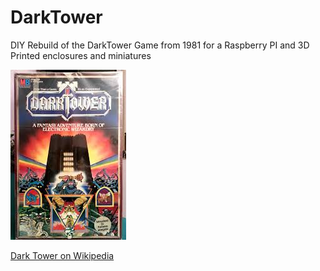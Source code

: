 # DarkTower
DIY Rebuild of the DarkTower Game from 1981 for a Raspberry PI and 3D Printed enclosures and miniatures

![Tark Tower](images/dark-tower.jpg)

[Dark Tower on Wikipedia](https://en.wikipedia.org/wiki/Dark_Tower_(game))
